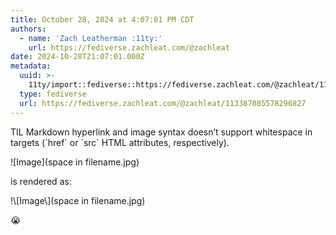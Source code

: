 ```yaml
---
title: October 28, 2024 at 4:07:01 PM CDT
authors:
  - name: 'Zach Leatherman :11ty:'
    url: https://fediverse.zachleat.com/@zachleat
date: 2024-10-28T21:07:01.000Z
metadata:
  uuid: >-
    11ty/import::fediverse::https://fediverse.zachleat.com/@zachleat/113387085578296827
  type: fediverse
  url: https://fediverse.zachleat.com/@zachleat/113387085578296827
---
```

TIL Markdown hyperlink and image syntax doesn’t support whitespace in targets (\`href\` or \`src\` HTML attributes, respectively).

!\[Image\](space in filename.jpg)

is rendered as:

<p>!\[Image\](space in filename.jpg)</p>

😭